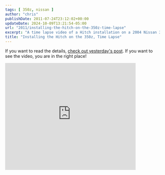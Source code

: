 ```yaml
---
tags: [ 350z, nissan ]
author: "chris"
publishDate: 2011-07-24T23:12:02+00:00
updateDate: 2024-10-09T13:21:54-05:00
url: "2011/installing-the-hitch-on-the-350z-time-lapse"
excerpt: "A time lapse video of a Hitch installation on a 2004 Nissan 350Z"
title: "Installing the Hitch on the 350z, Time Lapse"
---
```


If you want to read the details, [check out yesterday's post](350z-trailer-hitch-take-2). If you want to see the video, you are in the right place!


<iframe width="425" height="349" src="https://www.youtube.com/embed/ISWWwr0KpRc?rel=0" frameborder="0" allowfullscreen></iframe>
